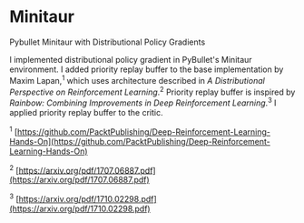 # Minitaur
Pybullet Minitaur with Distributional Policy Gradients

I implemented distributional policy gradient in PyBullet's Minitaur environment.  I added priority replay buffer to the base implementation by Maxim Lapan,<sup>1</sup> which uses architecture described in *A Distributional Perspective on Reinforcement Learning*.<sup>2</sup>  Priority replay buffer is inspired by *Rainbow: Combining Improvements in Deep Reinforcement Learning*.<sup>3</sup>  I applied priority replay buffer to the critic.

<sup>1</sup> [https://github.com/PacktPublishing/Deep-Reinforcement-Learning-Hands-On](https://github.com/PacktPublishing/Deep-Reinforcement-Learning-Hands-On)

<sup>2</sup> [https://arxiv.org/pdf/1707.06887.pdf](https://arxiv.org/pdf/1707.06887.pdf)

<sup>3</sup> [https://arxiv.org/pdf/1710.02298.pdf](https://arxiv.org/pdf/1710.02298.pdf)
